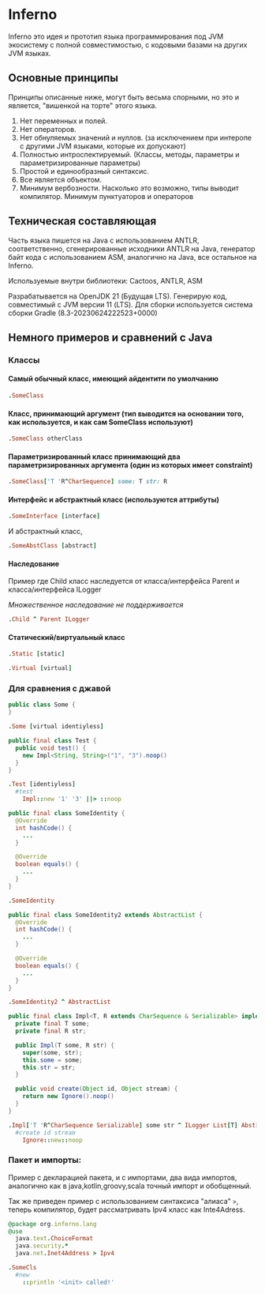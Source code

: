 # Inferno
Inferno это идея и прототип языка программирования под JVM экосистему с полной совместимостью, с кодовыми базами на других JVM языках.

## Основные принципы

Принципы описанные ниже, могут быть весьма спорными, но это и является, "вишенкой на торте" этого языка.

1. Нет переменных и полей.
2. Нет операторов.
3. Нет обнуляемых значений и нуллов. (за исключением при интеропе с другими JVM языками, которые их допускают)
4. Полностью интроспектируемый. (Классы, методы, параметры и параметризированные параметры)
5. Простой и единообразный синтаксис.
6. Все является объектом.
7. Минимум вербозности. Насколько это возможно, типы выводит компилятор. Минимум пунктуаторов и операторов

## Техническая составляющая

Часть языка пишется на Java с использованием ANTLR, соответственно, сгенерированные исходники ANTLR на Java, генератор байт кода с использованием ASM, аналогично на Java, все остальное на Inferno.

Используемые внутри библиотеки:
Cactoos, ANTLR, ASM

Разрабатывается на OpenJDK 21 (Будущая LTS). Генерирую код, совместимый с JVM версии 11 (LTS). Для сборки используется система сборки Gradle (8.3-20230624222523+0000)

## Немного примеров и сравнений с Java

### Классы

#### Самый обычный класс, имеющий айдентити по умолчанию

```Ruby
.SomeClass
```

#### Класс, принимающий аргумент (тип выводится на основании того, как используется, и как сам SomeClass используют)

```Ruby
.SomeClass otherClass
```

#### Параметризированный класс принимающий два параметризированных аргумента (один из которых имеет constraint)

```Ruby
.SomeClass['T 'R^CharSequence] some: T str: R
```

#### Интерфейс и абстрактный класс (используются аттрибуты)

```Ruby
.SomeInterface [interface]
```

И абстрактный класс,

```Ruby
.SomeAbstClass [abstract]
```

#### Наследование

Пример где Child класс наследуется от класса/интерфейса Parent и класса/интерфейса ILogger

*Множественное наследование не поддерживается*

```Ruby
.Child ^ Parent ILogger
```

#### Статический/виртуальный класс

```Ruby
.Static [static]
```

```Ruby
.Virtual [virtual]
```

### Для сравнения с джавой

```Java
public class Some {
}
```

```Ruby
.Some [virtual identiyless]
```

```java
public final class Test {
  public void test() {
    new Impl<String, String>("1", "3").noop()
  }
}
```

```Ruby
.Test [identiyless]
  #test
    Impl::new '1' '3' ||> ::noop
```

```Java
public final class SomeIdentity {
  @Override
  int hashCode() {
    ...
  }

  @Override
  boolean equals() {
    ...
  }
}
```

```Ruby
.SomeIdentity
```

```Java
public final class SomeIdentity2 extends AbstractList {
  @Override
  int hashCode() {
    ...
  }

  @Override
  boolean equals() {
    ...
  }
}
```

```Ruby
.SomeIdentity2 ^ AbstractList
```

```Java
public final class Impl<T, R extends CharSequence & Serializable> implements ILogger, List<T> extends Abst<T, R> {
  private final T some;
  private final R str;

  public Impl(T some, R str) {
    super(some, str);
    this.some = some;
    this.str = str;
  }

  public void create(Object id, Object stream) {
    return new Ignore().noop()
  }
}
```

```Ruby
.Impl['T 'R^CharSequence Serializable] some str ^ ILogger List[T] Abst[T R] some str
  #create id stream
    Ignore::new::noop
```

### Пакет и импорты:

Пример с декларацией пакета, и с импортами, два вида импортов, аналогично как в java,kotlin,groovy,scala точный импорт и обобщенный.

Так же приведен пример с использованием синтаксиса "алиаса" `>`, теперь компилятор, будет рассматривать Ipv4 класс как Inte4Adress.

```Ruby
@package org.inferno.lang
@use
  java.text.ChoiceFormat
  java.security.*
  java.net.Inet4Address > Ipv4

.SomeCls
  #new
    ::println '<init> called!'
```
